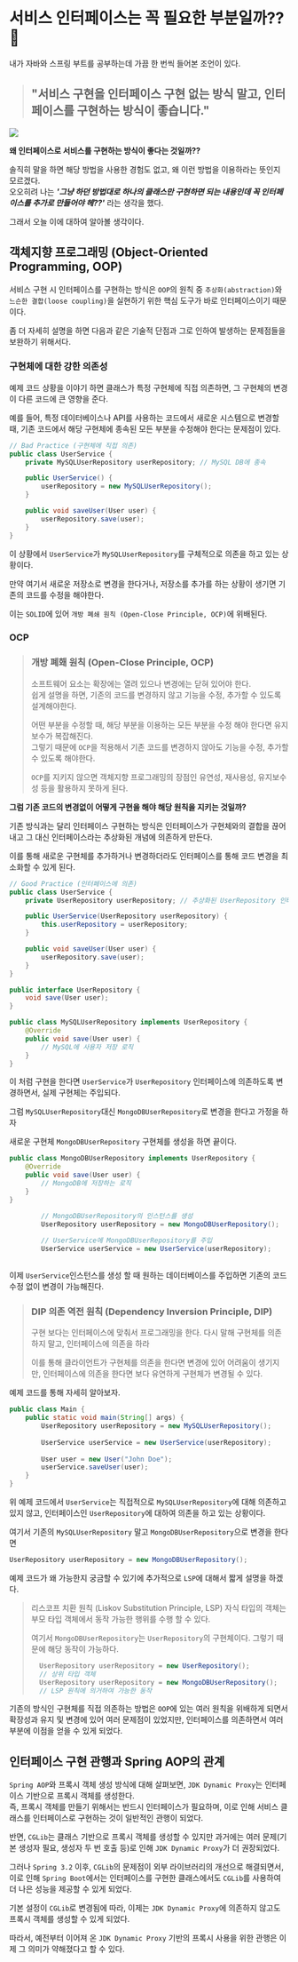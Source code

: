 #  서비스 인터페이스는 꼭 필요한 부분일까?? 🤔   

내가 자바와 스프링 부트를 공부하는데 가끔 한 번씩 들어본 조언이 있다.

> ## "서비스 구현을 인터페이스 구현 없는 방식 말고, 인터페이스를 구현하는 방식이 좋습니다."   
   
![](https://i.postimg.cc/SQc9qHCd/03ff6b53afca74d8b2ede0be04d88970.jpg)

**왜 인터페이스로 서비스를 구현하는 방식이 좋다는 것일까??**    

솔직히 말을 하면 해당 방법을 사용한 경험도 없고, 왜 이런 방법을 이용하라는 뜻인지 모르겠다.    
오오히려 나는 _**'그냥 하던 방법대로 하나의 클래스만 구현하면 되는 내용인데 꼭 인터페이스를 추가로 만들어야 헤??'**_ 라는 생각을 했다.   

그래서 오늘 이에 대하여 알아볼 생각이다.   

## 객체지향 프로그래밍 (Object-Oriented Programming, OOP)   

서비스 구현 시 인터페이스를 구현하는 방식은 `OOP`의 원칙 중 `추상화(abstraction)`와 `느슨한 결합(loose coupling)`을 실현하기 위한 핵심 도구가 바로 인터페이스이기 때문이다.   

좀 더 자세히 설명을 하면 다음과 같은 기술적 단점과 그로 인하여 발생하는 문제점들을 보완하기 위해서다.   

### 구현체에 대한 강한 의존성   

예제 코드 상황을 이야기 하면 클래스가 특정 구현체에 직접 의존하면, 그 구현체의 변경이 다른 코드에 큰 영향을 준다.      

예를 들어, 특정 데이터베이스나 API를 사용하는 코드에서 새로운 시스템으로 변경할 때, 기존 코드에서 해당 구현체에 종속된 모든 부분을 수정해야 한다는 문제점이 있다.   

```java
// Bad Practice (구현체에 직접 의존)
public class UserService {
    private MySQLUserRepository userRepository; // MySQL DB에 종속

    public UserService() {
        userRepository = new MySQLUserRepository();
    }

    public void saveUser(User user) {
        userRepository.save(user);
    }
}
```

이 상황에서 `UserService`가 `MySQLUserRepository`를 구체적으로 의존을 하고 있는 상황이다.   

만약 여기서 새로운 저장소로 변경을 한다거나, 저장소를 추가를 하는 상황이 생기면 기존의 코드를 수정을 해야한다.   

이는 `SOLID`에 있어 `개방 폐쇄 원칙 (Open-Close Principle, OCP)`에 위배된다.

### OCP

> ### 개방 폐홰 원칙 (Open-Close Principle, OCP)    
> 소프트웨어 요소는 확장에는 열려 있으나 변경에는 닫혀 있어야 한다.   
> 쉽게 설명을 하면, 기존의 코드를 변경하지 않고 기능을 수정, 추가할 수 있도록 설계해야한다.
>
> 어떤 부분을 수정할 때, 해당 부분을 이용하는 모든 부분을 수정 해야 한다면 유지보수가 복잡해진다.    
> 그렇기 때문에 `OCP`을 적용해서 기존 코드를 변경하지 않아도 기능을 수정, 추가할 수 있도록 해야한다.
>
> `OCP`를 지키지 않으면 객체지향 프로그래밍의 장점인 유연성, 재사용성, 유지보수성 등을 활용하지 못하게 된다.

**그럼 기존 코드의 변경없이 어떻게 구현을 해야 해당 원칙을 지키는 것일까?**

기존 방식과는 달리 인터페이스 구현하는 방식은 인터페이스가 구현체와의 결합을 끊어내고 그 대신 인터페이스라는 추상화된 개념에 의존하게 만든다.    

이를 통해 새로운 구현체를 추가하거나 변경하더라도 인터페이스를 통해 코드 변경을 최소화할 수 있게 된다.
```java
// Good Practice (인터페이스에 의존)
public class UserService {
    private UserRepository userRepository; // 추상화된 UserRepository 인터페이스

    public UserService(UserRepository userRepository) {
        this.userRepository = userRepository;
    }

    public void saveUser(User user) {
        userRepository.save(user);
    }
}

public interface UserRepository {
    void save(User user);
}

public class MySQLUserRepository implements UserRepository {
    @Override
    public void save(User user) {
        // MySQL에 사용자 저장 로직
    }
}
```

이 처럼 구현을 한다면 `UserService`가 `UserRepository` 인터페이스에 의존하도록 변경하면서, 실제 구현체는 주입되다.    

그럼 `MySQLUserRepository`대신 `MongoDBUserRepository`로 변경을 한다고 가정을 하자   

새로운 구현체 `MongoDBUserRepository` 구현체를 생성을 하면 끝이다.
```java
public class MongoDBUserRepository implements UserRepository {
    @Override
    public void save(User user) {
        // MongoDB에 저장하는 로직
    }
}
```

```java
        // MongoDBUserRepository의 인스턴스를 생성
        UserRepository userRepository = new MongoDBUserRepository();
        
        // UserService에 MongoDBUserRepository를 주입
        UserService userService = new UserService(userRepository);
        
```

이제 `UserService`인스턴스를 생성 할 때 원하는 데이터베이스를 주입하면 기존의 코드 수정 없이 변경이 가능해진다.   

> ### DIP 의존 역전 원칙 (Dependency Inversion Principle, DIP)
> 구현 보다는 인터페이스에 맞춰서 프로그래밍을 한다.
> 다시 말해 구현체를 의존하지 말고, 인터페이스에 의존을 하라
>
> 이를 통해 클라이언트가 구현체를 의존을 한다면 변경에 있어 어려움이 생기지만, 인터페이스에 의존을 한다면 보다 유연하게 구현체가 변경될 수 있다.

예제 코드를 통해 자세히 알아보자.

```java
public class Main {
    public static void main(String[] args) {
        UserRepository userRepository = new MySQLUserRepository();
        
        UserService userService = new UserService(userRepository);
        
        User user = new User("John Doe");
        userService.saveUser(user);
    }
}
```

위 예제 코드에서 `UserService`는 직접적으로 `MySQLUserRepository`에 대해 의존하고 있지 않고, 인터페이스인 `UserRepository`에 대하여 의존을 하고 있는 상황이다.   

여기서 기존의 `MySQLUserRepository` 말고 `MongoDBUserRepository`으로 변경을 한다면 

```java
UserRepository userRepository = new MongoDBUserRepository();
```

예제 코드가 왜 가능한지 궁금할 수 있기에 추가적으로 `LSP`에 대해서 짧게 설명을 하겠다.

> 리스코프 치환 원칙 (Liskov Substitution Principle, LSP)
> 자식 타입의 객체는 부모 타입 객체에서 동작 가능한 행위를 수행 할 수 있다.
> 
> 여기서 `MongoDBUserRepository`는 `UserRepository`의 구현체이다. 그렇기 때문에 해당 동작이 가능하다.
> ```java
>   UserRepository userRepository = new UserRepository();    
>   // 상위 타입 객체
>   UserRepository userRepository = new MongoDBUserRepository(); 
>   // LSP 원칙에 의거하여 가능한 동작
> ```

기존의 방식인 구현체를 직접 의존하는 방법은 `OOP`에 있는 여러 원칙을 위배하게 되면서 확장성과 유지 및 변경에 있어 여러 문제점이 있었지만, 인터페이스를 의존하면서 여러 부분에 이점을 얻을 수 있게 되었다.   

## 인터페이스 구현 관행과 Spring AOP의 관계   

`Spring AOP`와 프록시 객체 생성 방식에 대해 살펴보면, `JDK Dynamic Proxy`는 인터페이스 기반으로 프록시 객체를 생성한다.   
즉, 프록시 객체를 만들기 위해서는 반드시 인터페이스가 필요하며, 이로 인해 서비스 클래스를 인터페이스로 구현하는 것이 일반적인 관행이 되었다.   

반면, `CGLib`는 클래스 기반으로 프록시 객체를 생성할 수 있지만 과거에는 여러 문제(기본 생성자 필요, 생성자 두 번 호출 등)로 인해 `JDK Dynamic Proxy`가 더 권장되었다.

그러나 `Spring 3.2` 이후, `CGLib`의 문제점이 외부 라이브러리의 개선으로 해결되면서, 이로 인해 `Spring Boot`에서는 인터페이스를 구현한 클래스에서도 `CGLib`를 사용하여 더 나은 성능을 제공할 수 있게 되었다.    

기본 설정이 `CGLib`로 변경됨에 따라, 이제는 `JDK Dynamic Proxy`에 의존하지 않고도 프록시 객체를 생성할 수 있게 되었다.

따라서, 예전부터 이어져 온 `JDK Dynamic Proxy` 기반의 프록시 사용을 위한 관행은 이제 그 의미가 약해졌다고 할 수 있다.

